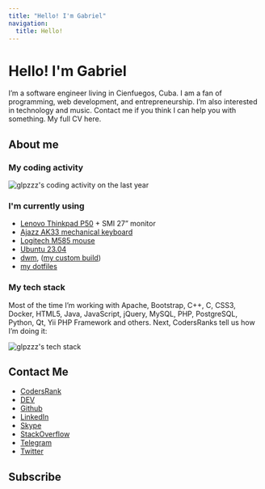 ```yaml
---
title: "Hello! I'm Gabriel"
navigation:
  title: Hello!
---
```


# Hello! I'm Gabriel

I’m a software engineer living in Cienfuegos, Cuba. I am a fan of programming, web development, and entrepreneurship.
I’m also interested in technology and music. Contact me if you think I can help you with something. My full CV here.

## About me

### My coding activity

![glpzzz's coding activity on the last year](https://cr-ss-service.azurewebsites.net/api/ScreenShot?widget=activity&username=glpzzz&labels=true&branding=false)

### I'm currently using

- [Lenovo Thinkpad P50](https://www.lenovo.com/us/en/p/laptops/thinkpad/thinkpadp/thinkpad-p50/22tp2wpwp50) + SMI 27”
  monitor
- [Ajazz AK33 mechanical keyboard](http://www.a-jazz.com/en/h-pd-63.html)
- [Logitech M585 mouse](https://www.logitech.com/en-us/products/mice/m585-wireless-mouse.910-005108.html)
- [Ubuntu 23.04](https://www.ubuntu.com)
- [dwm](https://dwm.suckless.org), ([my custom build](https://github.com/glpzzz/dwm))
- [my dotfiles](https://github.com/glpzzz/dotfiles)

### My tech stack

Most of the time I’m working with Apache, Bootstrap, C++, C, CSS3, Docker, HTML5, Java, JavaScript, jQuery, MySQL, PHP,
PostgreSQL, Python, Qt, Yii PHP Framework and others. Next, CodersRanks tell us how I’m doing it:

![glpzzz's tech stack](https://cr-skills-chart-widget.azurewebsites.net/api/api?username=glpzzz&branding=false)

## Contact Me

- [CodersRank](https://profile.codersrank.io/user/glpzzz)
- [DEV](https://dev.to/glpzzz)
- [Github](https://github.com/glpzzz)
- [LinkedIn](https://www.linkedin.com/in/glpzzz)
- [Skype](https://join.skype.com/invite/swrMO6a3xWXv)
- [StackOverflow](https://stackoverflow.com/users/12115958/gabriel-a-l%c3%b3pez-l%c3%b3pez)
- [Telegram](https://t.me/glpzzz)
- [Twitter](https://twitter.com/glpzzz)

## Subscribe
